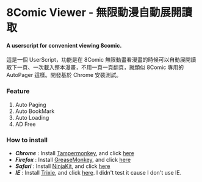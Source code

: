 # 8Comic Viewer - 無限動漫自動展開讀取

#### A userscript for convenient viewing 8comic.

這是一個 UserScript，功能是在 8Comic 無限動畫看漫畫的時候可以自動展開讀取下一頁、一次載入整本漫畫，不用一頁一頁翻頁，就類似 8Comic 專用的 AutoPager 這樣。開發基於 Chrome 安裝測試。

### Feature
1. Auto Paging
2. Auto BookMark
3. Auto Loading
4. AD Free

### How to install ###
* ***Chrome*** : Install [Tampermonkey](https://chrome.google.com/webstore/detail/tampermonkey/dhdgffkkebhmkfjojejmpbldmpobfkfo), and click [here](https://github.com/knowlet/8Comic-Viewer/raw/master/8ComicViewer.user.js)
* ***Firefox*** : Install [GreaseMonkey](https://addons.mozilla.org/en-US/firefox/addon/greasemonkey/),  and click [here](https://github.com/knowlet/8Comic-Viewer/raw/master/8ComicViewer.user.js)
* ***Safari*** : Install [NinjaKit](http://ss-o.net/safari/extension/NinjaKit.safariextz),  and click [here](https://raw.githubusercontent.com/knowlet/8Comic-Viewer/b8a392d936063dd33ee2da35da8c22dd5446b713/8ComicViewer.user.js)
* ***IE*** : Install [Trixie](http://sourceforge.net/projects/trixiewpf45/),  and click [here](https://github.com/knowlet/8Comic-Viewer/raw/master/8ComicViewer.user.js). I didn't test it cause I don't use IE.
